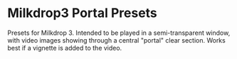 # Milkdrop3 Portal Presets

Presets for Milkdrop 3.  Intended to be played in a semi-transparent window, with video images showing through a central "portal" clear section.  Works best if a vignette is added to the video.
